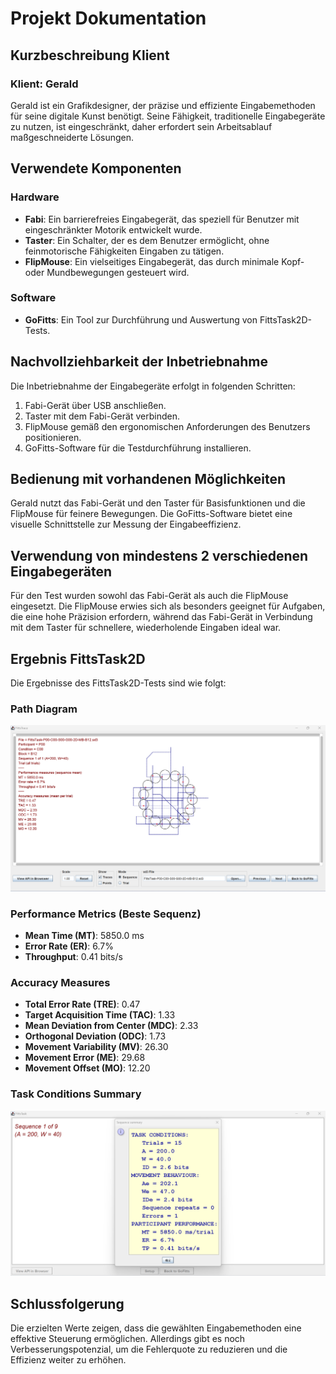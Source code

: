 # Projekt Dokumentation

## Kurzbeschreibung Klient

### Klient: Gerald
Gerald ist ein Grafikdesigner, der präzise und effiziente Eingabemethoden für seine digitale Kunst benötigt. Seine Fähigkeit, traditionelle Eingabegeräte zu nutzen, ist eingeschränkt, daher erfordert sein Arbeitsablauf maßgeschneiderte Lösungen.

## Verwendete Komponenten

### Hardware
- **Fabi**: Ein barrierefreies Eingabegerät, das speziell für Benutzer mit eingeschränkter Motorik entwickelt wurde.
- **Taster**: Ein Schalter, der es dem Benutzer ermöglicht, ohne feinmotorische Fähigkeiten Eingaben zu tätigen.
- **FlipMouse**: Ein vielseitiges Eingabegerät, das durch minimale Kopf- oder Mundbewegungen gesteuert wird.

### Software
- **GoFitts**: Ein Tool zur Durchführung und Auswertung von FittsTask2D-Tests.

## Nachvollziehbarkeit der Inbetriebnahme

Die Inbetriebnahme der Eingabegeräte erfolgt in folgenden Schritten:

1. Fabi-Gerät über USB anschließen.
2. Taster mit dem Fabi-Gerät verbinden.
3. FlipMouse gemäß den ergonomischen Anforderungen des Benutzers positionieren.
4. GoFitts-Software für die Testdurchführung installieren.

## Bedienung mit vorhandenen Möglichkeiten

Gerald nutzt das Fabi-Gerät und den Taster für Basisfunktionen und die FlipMouse für feinere Bewegungen. Die GoFitts-Software bietet eine visuelle Schnittstelle zur Messung der Eingabeeffizienz.

## Verwendung von mindestens 2 verschiedenen Eingabegeräten

Für den Test wurden sowohl das Fabi-Gerät als auch die FlipMouse eingesetzt. Die FlipMouse erwies sich als besonders geeignet für Aufgaben, die eine hohe Präzision erfordern, während das Fabi-Gerät in Verbindung mit dem Taster für schnellere, wiederholende Eingaben ideal war.

## Ergebnis FittsTask2D

Die Ergebnisse des FittsTask2D-Tests sind wie folgt:

### Path Diagram
![Path Diagram](path.png)

### Performance Metrics (Beste Sequenz)
- **Mean Time (MT)**: 5850.0 ms
- **Error Rate (ER)**: 6.7%
- **Throughput**: 0.41 bits/s

### Accuracy Measures
- **Total Error Rate (TRE)**: 0.47
- **Target Acquisition Time (TAC)**: 1.33
- **Mean Deviation from Center (MDC)**: 2.33
- **Orthogonal Deviation (ODC)**: 1.73
- **Movement Variability (MV)**: 26.30
- **Movement Error (ME)**: 29.68
- **Movement Offset (MO)**: 12.20

### Task Conditions Summary
![Task Conditions Summary](date.png)

## Schlussfolgerung

Die erzielten Werte zeigen, dass die gewählten Eingabemethoden eine effektive Steuerung ermöglichen. Allerdings gibt es noch Verbesserungspotenzial, um die Fehlerquote zu reduzieren und die Effizienz weiter zu erhöhen.
